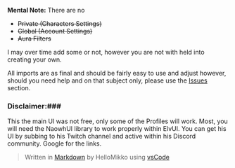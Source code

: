 **Mental Note:**
There are no 

 - ~~Private (Characters Settings)~~
 - ~~Global (Account Settings)~~
 - ~~Aura Filters~~

I may over time add some or not, however you are not with held into creating your own.

All imports are as final and should be fairly easy to use and adjust however, should you need help and on that subject only, please use the [Issues](https://github.com/HelloMikko/WoW-Repo/issues) section.

### Disclaimer:###
This the main UI was not free, only some of the Profiles will work. Most, you will need the NaowhUI library to work properly within ElvUI. You can get his UI by subbing to his Twitch channel and active within his Discord community. Google for the links.

> Written in [Markdown](https://code.visualstudio.com/docs/languages/markdown) by HelloMikko using [vsCode](https://code.visualstudio.com)
